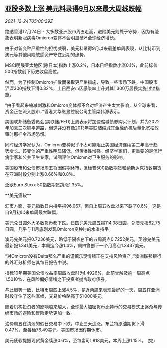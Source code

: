 <!--1640323863000-->
[亚股多数上涨 美元料录得9月以来最大周线跌幅](https://cn.reuters.com/article/global-market-asia-stocks-omicron-1224-idCNKBS2J308E)
------

<div><i>2021-12-24T05:00:29Z</i></div><p>路透香港12月24日 - 大多数亚洲股市周五走高，避险美元则处于守势，因为有迹象表明新冠病毒Omicron变体不会明显破坏全球经济增长。</p><p>由于对新变种严重性的担忧减弱，美元料录得9月以来最差单周表现，从比特币到澳元等其他风险敏感资产守住近期的涨势。</p><p>MSCI明晟亚太地区(除日本)指数上涨0.2%，日本日经指数小涨0.1%，此前标普500指数创下历史收盘高位。</p><p>然而，为了控制Omicron扩散而采取更严格措施，导致一些市场下跌。中国股市沪深300指数下滑0.32%，上日西安市因感染率上升对其1,300万居民实施封锁措施。</p><p>“由于看起来缩减刺激和Omicron变体都不会对经济产生太大影响，从全球来看，资金正在流入股市，”香港大华继显控股公司主管梁伟源表示。</p><p>美国联邦储备委员会(美联储/FED)上周表示将加速缩减债券购买计划，并为2022年加息三次铺平道路，但这并没有像2013年美联储缩减其金融危机后量化宽松政策时那样令市场恐慌。</p><p>同时经济学家认为，Omicron变种似乎不太可能阻止美国经济连续第二年高于趋势增长。该变体的严重性明显降低，但传播性增强。经济学家们，更重要的是流行病学家和公共卫生专家，试图评估Omicron对卫生服务的影响。</p><p>美国股市和公债市场周五将因假期休市，但标普500指数期货和纳斯达克指数期货在亚洲时段分别上涨0.66%和0.8%。</p><p>泛欧Euro Stoxx 50指数期货跳涨1.35%。</p><p>**美元疲软**</p><p>汇市方面，美元指数日内持平报96.067，但自上周五收盘以来下跌了0.6%，这是自9月初以来单周最大跌幅。</p><p>美元兑日圆外大多数货币都下跌。日圆兑美元周五报114.38日圆，兑澳元报82.75日圆，几乎与11月底刚发现Omicron变种时的水准持平。</p><p>澳元兑美元报0.7236美元，略低于隔夜创下的五周高点0.7252美元，英镑兑美元最新报1.341美元，本周迄今涨1.4%，周四曾创下一个月高点1.3437美元。</p><p>“对Omicron没有Delta那么严重的谨慎乐观情绪正在支持风险资产，”澳洲联邦银行的外汇分析师在其每日报告中说。</p><p>指标10年期美国公债收益率周四收盘时为1.4926%，此前曾触及逾一周高点1.5010%，在风险偏好情绪之下投资者抛售政府债券。</p><p>与此趋势一致，比特币周四上涨4.5%，是近两周来表现最好的一天，周五在亚洲时段守住了这些涨幅，交易价格略高于51,000美元。</p><p>随着机构投资者的影响越来越大，全球最大加密货币比特币的交易模式正逐渐与传统市场的避险和冒险走势更加一致。</p><p>油价周五在清淡的假日交易中下跌，中止三天连涨。布兰特原油期货下滑0.47%，至每桶76.49美元。美国市场因假期休市。</p><p>美元疲软提振现货黄金续涨0.6%，至每盎司1,818美元，本周上涨1.15%。 (完)</p>
